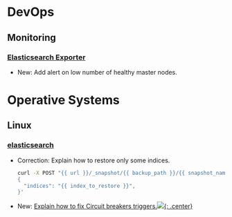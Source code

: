 # DevOps

## Monitoring

### [Elasticsearch Exporter](elasticsearch_exporter.md)

* New: Add alert on low number of healthy master nodes.

# Operative Systems

## Linux

### [elasticsearch](elasticsearch.md)

* Correction: Explain how to restore only some indices.

    ```bash
    curl -X POST "{{ url }}/_snapshot/{{ backup_path }}/{{ snapshot_name }}/_restore?pretty" -H 'Content-Type: application/json' -d'
    {
      "indices": "{{ index_to_restore }}",
    }'
    ```

* New: [Explain how to fix Circuit breakers triggers.](elasticsearch.md#fix-circuit-breakers-triggers)[![](not-by-ai.svg){: .center}](https://notbyai.fyi)
